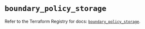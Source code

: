 # `boundary_policy_storage`

Refer to the Terraform Registry for docs: [`boundary_policy_storage`](https://registry.terraform.io/providers/hashicorp/boundary/1.3.1/docs/resources/policy_storage).
